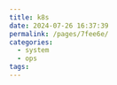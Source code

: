 ```yaml
---
title: k8s
date: 2024-07-26 16:37:39
permalink: /pages/7fee6e/
categories:
  - system
  - ops
tags:
---
```

